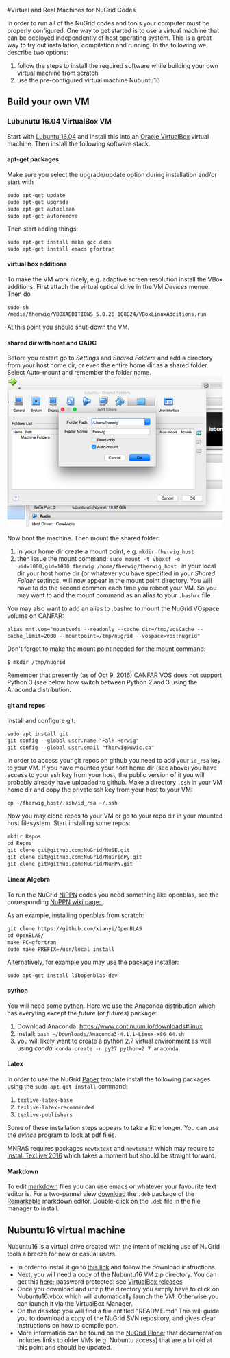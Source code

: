 #Virtual and Real Machines for NuGrid Codes

In order to run all of the NuGrid codes and tools your computer must
be properly configured. One way to get started is to use a virtual
machine that can be deployed independently of host operating
system. This is a great way to try out installation, compilation and
running. In the following we describe two options:

1. follow the steps to install the required software while building
your own virtual machine from scratch
2. use the pre-configured
virtual machine Nubuntu16



## Build your own VM

### Lubunutu 16.04 VirtualBox VM

Start with [Lubuntu 16.04](http://cdimage.ubuntu.com/lubuntu/releases/16.04/release/) and install this into an [Oracle VirtualBox](https://www.virtualbox.org/) virtual machine. Then install the following software stack.

#### apt-get packages

Make sure you select the upgrade/update option during installation and/or start with
```
sudo apt-get update
sudo apt-get upgrade
sudo apt-get autoclean
sudo apt-get autoremove
```
Then start adding things:
```
sudo apt-get install make gcc dkms 
sudo apt-get install emacs gfortran
```
#### virtual box additions
To make the VM work nicely, e.g. adaptive screen resolution install the VBox additions.
First attach the virtual optical drive in the VM _Devices_ menue. Then do
```
sudo sh /media/fherwig/VBOXADDITIONS_5.0.26_108824/VBoxLinuxAdditions.run
```
At this point you should shut-down the VM.

#### shared dir with host and CADC
Before you restart go to _Settings_ and _Shared Folders_ and add a directory from your host home dir, or even the entire home dir as a shared folder. Select Auto-mount and remember the folder name.
![Shared_Folder_setup](./images/Shared_Folder_setup.png)

Now boot the machine. Then mount the shared folder:

1. in your home dir create a mount point, e.g.  `mkdir fherwig_host`
2. then issue the mount command: `sudo mount -t vboxsf -o uid=1000,gid=1000 fherwig /home/fherwig/fherwig_host
`
in your local dir your host home dir (or whatever you have specified in your _Shared Folder_ settings, will now appear in the mount point directory.
You will have to do the second commen each time you reboot your VM. So you may want to add the mount command as an alias to your `.bashrc` file.

You may also want to add an alias to .bashrc to mount the NuGrid VOspace volume on CANFAR:
```
alias mnt.vos="mountvofs --readonly --cache_dir=/tmp/vosCache --cache_limit=2000 --mountpoint=/tmp/nugrid --vospace=vos:nugrid"
```
Don't forget to make the mount point needed for the mount command:
```
$ mkdir /tmp/nugrid
```
Remember that presently (as of Oct 9, 2016) CANFAR VOS does not support Python 3 (see below how switch between Python 2 and 3 using the Anaconda distribution.

#### git and repos
Install and configure git:
```
sudo apt install git
git config --global user.name "Falk Herwig"
git config --global user.email "fherwig@uvic.ca"
```
In order to access your git repos on github you need to add your `id_rsa` key to your VM. If you have mounted your host home dir (see above) you have access to your ssh key from your host, the public version of it you will probably already have uploaded to github. Make a directory `.ssh` in your VM home dir and copy the private ssh key from your host to your VM:
```
cp ~/fherwig_host/.ssh/id_rsa ~/.ssh
```

Now you may clone repos to your VM or go to your repo dir in your mounted host filesystem. Start installing some repos:
```
mkdir Repos
cd Repos
git clone git@github.com:NuGrid/NuSE.git
git clone git@github.com:NuGrid/NuGridPy.git
git clone git@github.com:NuGrid/NuPPN.git
```

#### Linear Algebra

To run the NuGrid [NiPPN](https://github.com/NuGrid/NuPPN) codes you need something like openblas, see the corresponding  [NuPPN wiki page: ](https://github.com/NuGrid/NuPPN/wiki/installation-dependencies).

As an example, installing openblas from scratch:
```
git clone https://github.com/xianyi/OpenBLAS
cd OpenBLAS/
make FC=gfortran
sudo make PREFIX=/usr/local install
```

Alternatively, for example you may use the package installer:
```
sudo apt-get install libopenblas-dev
```

#### python
You will need some [python](https://github.com/NuGrid/NuGridDoc/blob/master/Resources/Python.md).
Here we use the Anaconda distribution which has everyting except the _future_ (or _futures_) package:

1. Download Anaconda: https://www.continuum.io/downloads#linux
2. install: `bash ~/Downloads/Anaconda3-4.1.1-Linux-x86_64.sh`
3. you will likely want to create a python 2.7 virtual environment as well using _conda_: `conda create -n py27 python=2.7 anaconda`

#### Latex 
In order to use the NuGrid [Paper](https://github.com/NuGrid/Paper) template install the following packages using the `sudo apt-get install` command:

1. `texlive-latex-base`
2. `texlive-latex-recommended`
3. `texlive-publishers` 

Some of these installation steps appears to take a little longer. You can use the _evince_ program to look at pdf files.

MNRAS requires packages `newtxtext` and `newtxmath` which may require
to [install TexLive
2016](https://www.tug.org/texlive/quickinstall.html) which takes a
moment but should be straight forward.

#### Markdown
To edit [markdown](./editing.md) files you can use emacs or whatever your favourite text editor is. For a two-pannel view [download](http://remarkableapp.github.io/linux/download.html) the `.deb` package of the [Remarkable](http://remarkableapp.github.io/index.html) markdown editor. Double-click on the `.deb` file in the file manager to install.

## Nubuntu16 virtual machine
Nubuntu16 is a virtual drive created with the intent of making use of
NuGrid tools a breeze for new or casual users.

+ In order to install it go to [this link](https://www.virtualbox.org/wiki/Downloads) and follow the download instructions. 
+ Next, you will need a copy of the Nubuntu16 VM zip directory. You can get this [here](http://astrowww.phys.uvic.ca/~fherwig/NuGrid_Nubuntu/);   password protected: see [VirtualBox releases](http://www.nugridstars.org/general-info-for-members)
+ Once you download and unzip the directory you simply have to click on Nubuntu16.vbox which will automatically launch the VM. Otherwise you can launch it via the VirtualBox Manager. 
+ On the desktop you will find a file entitled "README.md" This will guide you to download a copy of the NuGrid SVN repository, and gives clear instructions on how to compile ppn.
+ More information can be found on the [NuGrid Plone](http://www.nugridstars.org/data-and-software/virtual-box-releases); that documentation includes links to older VMs (e.g. Nubuntu access) that are a bit old at this point and should be updated. 
